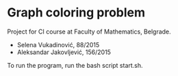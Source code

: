 # Graph coloring problem
Project for CI course at Faculty of Mathematics, Belgrade.

- Selena Vukadinović, 88/2015
- Aleksandar Jakovljević, 156/2015

To run the program, run the bash script start.sh.
